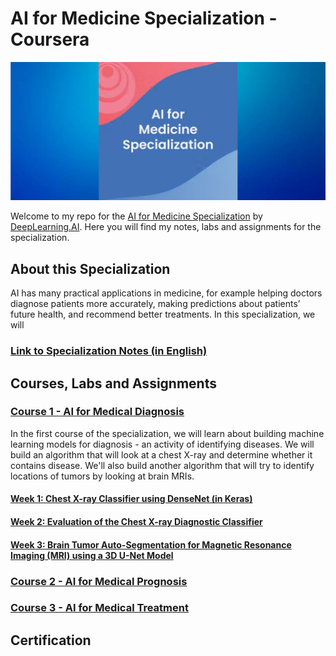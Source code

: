 # AI for Medicine Specialization - Coursera
![banner](./images/banner.png "specialization banner")

Welcome to my repo for the [AI for Medicine Specialization](https://www.coursera.org/specializations/ai-for-medicine) by [DeepLearning.AI](https://www.deeplearning.ai/). Here you will find my notes, labs and assignments for the specialization. 

## About this Specialization
AI has many practical applications in medicine, for example helping doctors diagnose patients more accurately, making predictions about patients’ future health, and recommend better treatments. In this specialization, we will 

### [Link to Specialization Notes (in English)](https://khoaguin.notion.site/AI-for-Medicine-Specialization-Coursera-DeepLearning-AI-23e9be75fc8d420e9289d5482774a3af)

## Courses, Labs and Assignments
### [Course 1 - AI for Medical Diagnosis](./ai-for-medical-diagnosis/)
In the first course of the specialization, we will learn about building machine learning models for diagnosis - an activity of identifying diseases. We will build an algorithm that will look at a chest X-ray and determine whether it contains disease. We'll also build another algorithm that will try to identify locations of tumors by looking at brain MRIs.
#### [Week 1: Chest X-ray Classifier using DenseNet (in Keras)](./ai-for-medical-diagnosis/week1-disease-detection/)
#### [Week 2: Evaluation of the Chest X-ray Diagnostic Classifier](./ai-for-medical-diagnosis/week2-evaluating-models/)
#### [Week 3: Brain Tumor Auto-Segmentation for Magnetic Resonance Imaging (MRI) using a 3D U-Net Model](./ai-for-medical-diagnosis/week3-image-segmentation/)

### [Course 2 - AI for Medical Prognosis](./ai-for-medical-prognosis/)

### [Course 3 - AI for Medical Treatment](./ai-for-medical-treatment/)

## Certification
